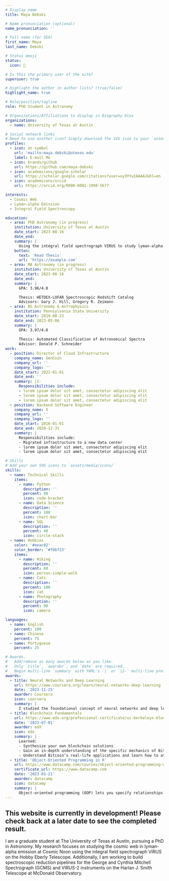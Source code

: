 ```yaml
---
# Display name
title: Maya Debski

# Name pronunciation (optional)
name_pronunciation: ''

# Full name (for SEO)
first_name: Maya
last_name: Debski

# Status emoji
status:
  icon: 🔭

# Is this the primary user of the site?
superuser: true

# Highlight the author in author lists? (true/false)
highlight_name: true

# Role/position/tagline
role: PhD Student in Astronomy

# Organizations/Affiliations to display in Biography blox
organizations:
  - name: University of Texas at Austin

# Social network links
# Need to use another icon? Simply download the SVG icon to your `assets/media/icons/` folder.
profiles:
  - icon: at-symbol
    url: 'mailto:maya.debski@utexas.edu'
    label: E-mail Me
  - icon: brands/github
    url: https://github.com/maya-debski
  - icon: academicons/google-scholar
    url: https://scholar.google.com/citations?user=xy3YYuIAAAAJ&hl=en
  - icon: academicons/orcid
    url: https://orcid.org/0000-0002-1998-5677

interests:
  - Cosmic Web
  - Lyman-alpha Emission
  - Integral Field Spectroscopy

education:
  - area: PhD Astronomy (in progress)
    institution: University of Texas at Austin
    date_start: 2023-08-16
    date_end: 
    summary: |
      Using the integral field spectrograph VIRUS to study lyman-alpha emitters at Cosmic Noon to identify and trace cosmic web filaments
    button:
      text: 'Read Thesis'
      url: 'https://example.com'
  - area: MA Astronomy (in progress)
    institution: University of Texas at Austin
    date_start: 2023-08-16
    date_end: 
    summary: |
      GPA: 3.96/4.0

      Thesis: HETDEX-LOFAR Spectroscopic Redshift Catalog
      Advisors: Gary J. Hill, Gregory R. Zeimann
  - area: BS Astronomy & Astrophysics
    institution: Pennsylvania State University
    date_start: 2019-08-23
    date_end: 2023-05-06
    summary: |
      GPA: 3.97/4.0
      
      Thesis: Automated Classification of Astronomical Spectra
      Advisor: Donald P. Schneider
work:
  - position: Director of Cloud Infrastructure
    company_name: GenCoin
    company_url: ''
    company_logo: ''
    date_start: 2021-01-01
    date_end: ''
    summary: |2-
      Responsibilities include:
      - lorem ipsum dolor sit amet, consectetur adipiscing elit
      - lorem ipsum dolor sit amet, consectetur adipiscing elit
      - lorem ipsum dolor sit amet, consectetur adipiscing elit
  - position: Backend Software Engineer
    company_name: X
    company_url: ''
    company_logo: ''
    date_start: 2016-01-01
    date_end: 2020-12-31
    summary: |
      Responsibilities include:
      - Migrated infrastructure to a new data center
      - lorem ipsum dolor sit amet, consectetur adipiscing elit
      - lorem ipsum dolor sit amet, consectetur adipiscing elit

# Skills
# Add your own SVG icons to `assets/media/icons/`
skills:
  - name: Technical Skills
    items:
      - name: Python
        description: ''
        percent: 80
        icon: code-bracket
      - name: Data Science
        description: ''
        percent: 100
        icon: chart-bar
      - name: SQL
        description: ''
        percent: 40
        icon: circle-stack
  - name: Hobbies
    color: '#eeac02'
    color_border: '#f0bf23'
    items:
      - name: Hiking
        description: ''
        percent: 60
        icon: person-simple-walk
      - name: Cats
        description: ''
        percent: 100
        icon: cat
      - name: Photography
        description: ''
        percent: 80
        icon: camera

languages:
  - name: English
    percent: 100
  - name: Chinese
    percent: 75
  - name: Portuguese
    percent: 25

# Awards.
#   Add/remove as many awards below as you like.
#   Only `title`, `awarder`, and `date` are required.
#   Begin multi-line `summary` with YAML's `|` or `|2-` multi-line prefix and indent 2 spaces below.
awards:
  - title: Neural Networks and Deep Learning
    url: https://www.coursera.org/learn/neural-networks-deep-learning
    date: '2023-11-25'
    awarder: Coursera
    icon: coursera
    summary: |
      I studied the foundational concept of neural networks and deep learning. By the end, I was familiar with the significant technological trends driving the rise of deep learning; build, train, and apply fully connected deep neural networks; implement efficient (vectorized) neural networks; identify key parameters in a neural network’s architecture; and apply deep learning to your own applications.
  - title: Blockchain Fundamentals
    url: https://www.edx.org/professional-certificate/uc-berkeleyx-blockchain-fundamentals
    date: '2023-07-01'
    awarder: edX
    icon: edx
    summary: |
      Learned:
      - Synthesize your own blockchain solutions
      - Gain an in-depth understanding of the specific mechanics of Bitcoin
      - Understand Bitcoin’s real-life applications and learn how to attack and destroy Bitcoin, Ethereum, smart contracts and Dapps, and alternatives to Bitcoin’s Proof-of-Work consensus algorithm
  - title: 'Object-Oriented Programming in R'
    url: https://www.datacamp.com/courses/object-oriented-programming-with-s3-and-r6-in-r
    certificate_url: https://www.datacamp.com
    date: '2023-01-21'
    awarder: datacamp
    icon: datacamp
    summary: |
      Object-oriented programming (OOP) lets you specify relationships between functions and the objects that they can act on, helping you manage complexity in your code. This is an intermediate level course, providing an introduction to OOP, using the S3 and R6 systems. S3 is a great day-to-day R programming tool that simplifies some of the functions that you write. R6 is especially useful for industry-specific analyses, working with web APIs, and building GUIs.
---
```


## This website is currently in development! Please check back at a later date to see the completed result.

I am a graduate student at The University of Texas at Austin, pursuing a PhD in Astronomy. My research focuses on studying the cosmic web in lyman-alpha emission at Cosmic Noon using the integral field spectrograph VIRUS on the Hobby Eberly Telescope. Additionally, I am working to build spectroscopic reduction pipelines for the George and Cynthia Mitchell Spectrograph (GCMS) and VIRUS-2 instruments on the Harlan J. Smith Telescope at McDonald Observatory.
